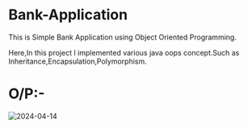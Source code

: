 # Bank-Application

This is Simple Bank Application using Object Oriented Programming.

Here,In this project I implemented various java oops concept.Such as Inheritance,Encapsulation,Polymorphism.

# O/P:-
![2024-04-14](https://github.com/MandarShelke3005/Bank-Application/assets/167009143/0534b410-f1b1-46da-86b6-e651c6f2ed66)
